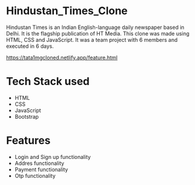 # Hindustan_Times_Clone
Hindustan Times is an Indian English-language daily newspaper based in Delhi. It is the flagship publication of HT Media. This clone was made using HTML, CSS and JavaScript. It was a team project with 6 members and executed in 6 days.



https://tata1mgcloned.netlify.app/feature.html

# Tech Stack used

- HTML
- CSS
- JavaScript
- Bootstrap



# Features


- Login and Sign up functionality
- Addres functionality
- Payment functionality
- Otp functionality




